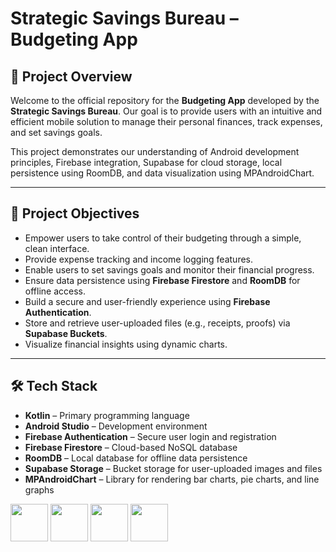 # Strategic Savings Bureau – Budgeting App

## 📱 Project Overview

Welcome to the official repository for the **Budgeting App** developed by the **Strategic Savings Bureau**. Our goal is to provide users with an intuitive and efficient mobile solution to manage their personal finances, track expenses, and set savings goals.

This project demonstrates our understanding of Android development principles, Firebase integration, Supabase for cloud storage, local persistence using RoomDB, and data visualization using MPAndroidChart.

---

## 🧠 Project Objectives

- Empower users to take control of their budgeting through a simple, clean interface.
- Provide expense tracking and income logging features.
- Enable users to set savings goals and monitor their financial progress.
- Ensure data persistence using **Firebase Firestore** and **RoomDB** for offline access.
- Build a secure and user-friendly experience using **Firebase Authentication**.
- Store and retrieve user-uploaded files (e.g., receipts, proofs) via **Supabase Buckets**.
- Visualize financial insights using dynamic charts.

---

## 🛠️ Tech Stack

- **Kotlin** – Primary programming language  
- **Android Studio** – Development environment  
- **Firebase Authentication** – Secure user login and registration  
- **Firebase Firestore** – Cloud-based NoSQL database 
- **RoomDB** – Local database for offline data persistence  
- **Supabase Storage** – Bucket storage for user-uploaded images and files  
- **MPAndroidChart** – Library for rendering bar charts, pie charts, and line graphs
<p align="left">
<img src="https://cdn.jsdelivr.net/gh/devicons/devicon@latest/icons/kotlin/kotlin-plain-wordmark.svg" height = "60"/>
<img src="https://cdn.jsdelivr.net/gh/devicons/devicon@latest/icons/androidstudio/androidstudio-original.svg" height = "60" />
<img src="https://cdn.jsdelivr.net/gh/devicons/devicon@latest/icons/firebase/firebase-original.svg" height = "60" />
<img src="https://cdn.jsdelivr.net/gh/devicons/devicon@latest/icons/supabase/supabase-original.svg" height = "60" />     
</p>


